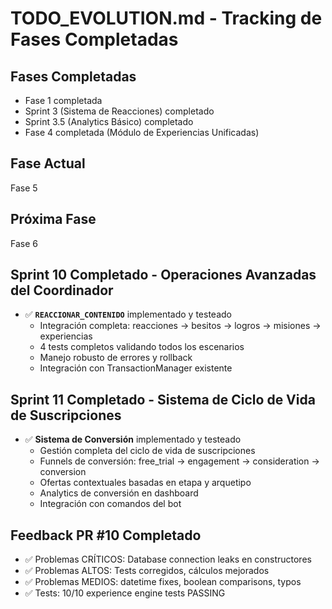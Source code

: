# TODO_EVOLUTION.md - Tracking de Fases Completadas

## Fases Completadas

- Fase 1 completada
- Sprint 3 (Sistema de Reacciones) completado
- Sprint 3.5 (Analytics Básico) completado
- Fase 4 completada (Módulo de Experiencias Unificadas)

## Fase Actual
Fase 5

## Próxima Fase
Fase 6

## Sprint 10 Completado - Operaciones Avanzadas del Coordinador
- ✅ **`REACCIONAR_CONTENIDO`** implementado y testeado
  - Integración completa: reacciones → besitos → logros → misiones → experiencias
  - 4 tests completos validando todos los escenarios
  - Manejo robusto de errores y rollback
  - Integración con TransactionManager existente

## Sprint 11 Completado - Sistema de Ciclo de Vida de Suscripciones
- ✅ **Sistema de Conversión** implementado y testeado
  - Gestión completa del ciclo de vida de suscripciones
  - Funnels de conversión: free_trial → engagement → consideration → conversion
  - Ofertas contextuales basadas en etapa y arquetipo
  - Analytics de conversión en dashboard
  - Integración con comandos del bot

## Feedback PR #10 Completado
- ✅ Problemas CRÍTICOS: Database connection leaks en constructores
- ✅ Problemas ALTOS: Tests corregidos, cálculos mejorados
- ✅ Problemas MEDIOS: datetime fixes, boolean comparisons, typos
- ✅ Tests: 10/10 experience engine tests PASSING